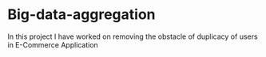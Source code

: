 # Big-data-aggregation
In this project I have worked on removing the obstacle of duplicacy of users in E-Commerce Application
